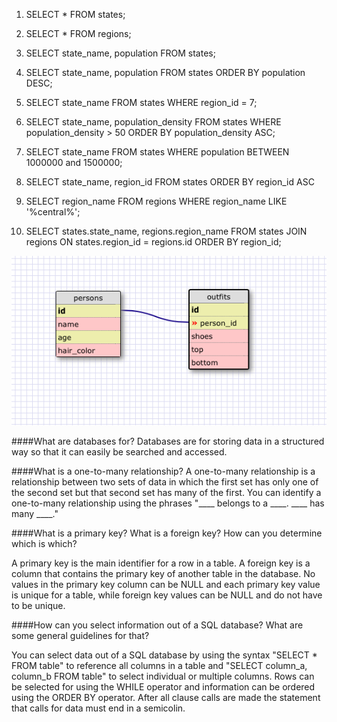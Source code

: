 1. SELECT * FROM states;

2. SELECT * FROM regions;

3. SELECT state_name, population FROM states;

4. SELECT state_name, population FROM states
   ORDER BY population DESC;

5. SELECT state_name FROM states
   WHERE region_id = 7;

6. SELECT state_name, population_density FROM states
   WHERE population_density > 50
   ORDER BY population_density ASC;

7. SELECT state_name FROM states
   WHERE population BETWEEN 1000000 and 1500000;

8. SELECT state_name, region_id FROM states
   ORDER BY region_id ASC

9. SELECT region_name FROM regions
   WHERE region_name LIKE '%central%';

10. SELECT states.state_name, regions.region_name FROM states
    JOIN regions ON states.region_id = regions.id
    ORDER BY region_id;

![My Schema](my_schema.png)

####What are databases for?
Databases are for storing data in a structured way so that it can easily be searched and accessed.

####What is a one-to-many relationship?
A one-to-many relationship is a relationship between two sets of data in which the first set has only one of the second set but that second set has many of the first. You can identify a one-to-many relationship using the phrases "____ belongs to a ____. ____ has many ____."

####What is a primary key? What is a foreign key? How can you determine which is which?

A primary key is the main identifier for a row in a table. A foreign key is a column that contains the primary key of another table in the database. No values in the primary key column can be NULL and each primary key value is unique for a table, while foreign key values can be NULL and do not have to be unique.

####How can you select information out of a SQL database? What are some general guidelines for that?

You can select data out of a SQL database by using the syntax "SELECT * FROM table" to reference all columns in a table and "SELECT column_a, column_b FROM table" to select individual or multiple columns. Rows can be selected for using the WHILE operator and information can be ordered using the ORDER BY operator. After all clause calls are made the statement that calls for data must end in a semicolin.

